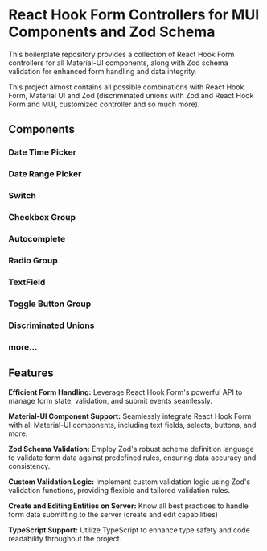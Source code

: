 # React Hook Form Controllers for MUI Components and Zod Schema

This boilerplate repository provides a collection of React Hook Form controllers for all Material-UI components, along with Zod schema validation for enhanced form handling and data integrity.

This project almost contains all possible combinations with React Hook Form, Material UI and Zod (discriminated unions with Zod and React Hook Form and MUI, customized controller and so much more).

## Components

### Date Time Picker

### Date Range Picker

### Switch

### Checkbox Group

### Autocomplete

### Radio Group

### TextField

### Toggle Button Group

### Discriminated Unions

### more...

## Features

**Efficient Form Handling:** Leverage React Hook Form's powerful API to manage form state, validation, and submit events seamlessly.

**Material-UI Component Support:** Seamlessly integrate React Hook Form with all Material-UI components, including text fields, selects, buttons, and more.

**Zod Schema Validation:** Employ Zod's robust schema definition language to validate form data against predefined rules, ensuring data accuracy and consistency.

**Custom Validation Logic:** Implement custom validation logic using Zod's validation functions, providing flexible and tailored validation rules.

**Create and Editing Entities on Server:** Know all best practices to handle form data submitting to the server (create and edit capabilities)

**TypeScript Support:** Utilize TypeScript to enhance type safety and code readability throughout the project.
